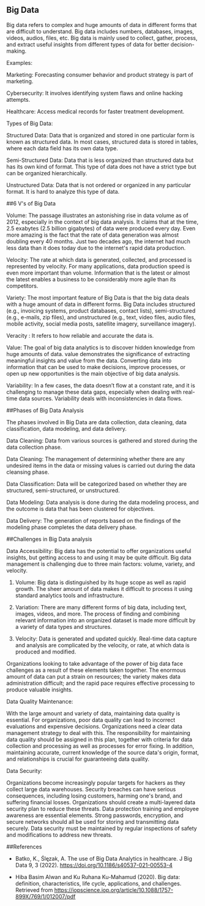 ## Big Data

Big data refers to complex and huge amounts of data in different forms that are difficult to understand. Big data includes numbers, databases, images, videos, audios, files, etc. Big data is mainly used to collect, gather, process, and extract useful insights from different types of data for better decision-making.

Examples:

Marketing: Forecasting consumer behavior and product strategy is part of marketing.

Cybersecurity: It involves identifying system flaws and online hacking attempts.

Healthcare: Access medical records for faster treatment development.

Types of Big Data:

Structured Data: Data that is organized and stored in one particular form is known as structured data. In most cases, structured data is stored in tables, where each data field has its own data type.

Semi-Structured Data: Data that is less organized than structured data but has its own kind of format. This type of data does not have a strict type but can be organized hierarchically.

Unstructured Data: Data that is not ordered or organized in any particular format. It is hard to analyze this type of data. 

##6 V's of Big Data

Volume: The passage illustrates an astonishing rise in data volume as of 2012, especially in the context of big data analysis. It claims that at the time, 2.5 exabytes (2.5 billion gigabytes) of data were produced every day. Even more amazing is the fact that the rate of data generation was almost doubling every 40 months. Just two decades ago, the internet had much less data than it does today due to the internet's rapid data production.

Velocity: The rate at which data is generated, collected, and processed is represented by velocity. For many applications, data production speed is even more important than volume. Information that is the latest or almost the latest enables a business to be considerably more agile than its competitors.

Variety: The most important feature of Big Data is that the big data deals with a huge amount of data in different forms. Big Data includes structured (e.g., invoicing systems, product databases, contact lists), semi-structured (e.g., e-mails, zip files), and unstructured (e.g., text, video files, audio files, mobile activity, social media posts, satellite imagery, surveillance imagery).

Veracity : It refers to how reliable and accurate the data is.

Value: The goal of big data analytics is to discover hidden knowledge from huge amounts of data. value demonstrates the significance of extracting meaningful insights and value from the data. Converting data into information that can be used to make decisions, improve processes, or open up new opportunities is the main objective of big data analysis.

Variability: In a few cases, the data doesn’t flow at a constant rate, and it is challenging to manage these data gaps, especially when dealing with real-time data sources. Variability deals with inconsistencies in data flows.

##Phases of Big Data Analysis

The phases involved in Big Data are data collection, data cleaning, data classification, data modeling, and data delivery.

Data Cleaning: Data from various sources is gathered and stored during the data collection phase.

Data Cleaning: The management of determining whether there are any undesired items in the data or missing values is carried out during the data cleansing phase.

Data Classification: Data will be categorized based on whether they are structured, semi-structured, or unstructured.

Data Modeling: Data analysis is done during the data modeling process, and the outcome is data that has been clustered for objectives.

Data Delivery: The generation of reports based on the findings of the modeling phase completes the data delivery phase.


##Challenges in Big Data analysis

Data Accessibility: Big data has the potential to offer organizations useful insights, but getting access to and using it may be quite difficult. Big data management is challenging due to three main factors: volume, variety, and velocity.

1. Volume: Big data is distinguished by its huge scope as well as rapid growth. The sheer amount of data makes it difficult to process it using standard analytics tools and infrastructure.

2. Variation: There are many different forms of big data, including text, images, videos, and more. The process of finding and combining relevant information into an organized dataset is made more difficult by a variety of data types and structures.

3. Velocity: Data is generated and updated quickly. Real-time data capture and analysis are complicated by the velocity, or rate, at which data is produced and modified.

Organizations looking to take advantage of the power of big data face challenges as a result of these elements taken together. The enormous amount of data can put a strain on resources; the variety makes data administration difficult; and the rapid pace requires effective processing to produce valuable insights.


Data Quality Maintenance:

With the large amount and variety of data, maintaining data quality is essential. For organizations, poor data quality can lead to incorrect evaluations and expensive decisions. Organizations need a clear data management strategy to deal with this. The responsibility for maintaining data quality should be assigned in this plan, together with criteria for data collection and processing as well as processes for error fixing. In addition, maintaining accurate, current knowledge of the source data's origin, format, and relationships is crucial for guaranteeing data quality.


Data Security:

Organizations become increasingly popular targets for hackers as they collect large data warehouses. Security breaches can have serious consequences, including losing customers, harming one's brand, and suffering financial losses. Organizations should create a multi-layered data security plan to reduce these threats. Data protection training and employee awareness are essential elements. Strong passwords, encryption, and secure networks should all be used for storing and transmitting data securely. Data security must be maintained by regular inspections of safety and modifications to address new threats.

##References

 - Batko, K., Ślęzak, A. The use of Big Data Analytics in healthcare. J Big Data 9, 3 (2022). https://doi.org/10.1186/s40537-021-00553-4

 - Hiba Basim Alwan and  Ku Ruhana Ku-Mahamud (2020). Big data: definition, characteristics, life cycle, applications, and challenges. Retrieved from https://iopscience.iop.org/article/10.1088/1757-899X/769/1/012007/pdf


